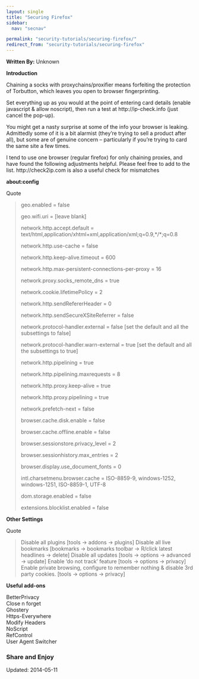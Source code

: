 ```yaml
---
layout: single
title: "Securing Firefox"
sidebar:
  nav: "secnav"

permalink: "security-tutorials/securing-firefox/"
redirect_from: "security-tutorials/securing-firefox"
---
```




</div><span class="wpsr_floatbts_anchor" data-offset="25"></span><p><strong>Written By:</strong> Unknown</p>
<p><strong>Introduction</strong></p>
<p>Chaining a socks with proxychains/proxifier means forfeiting the protection of Torbutton, which leaves you open to browser fingerprinting.</p>
<p>Set everything up as you would at the point of entering card details (enable javascript &amp; allow noscript), then run a test at http://ip-check.info (just cancel the pop-up).</p>
<p>You might get a nasty surprise at some of the info your browser is leaking. Admittedly some of it is a bit alarmist (they&#8217;re trying to sell a product after all), but some are of genuine concern &#8211; particularly if you&#8217;re trying to card the same site a few times.</p>
<p>I tend to use one browser (regular firefox) for only chaining proxies, and have found the following adjustments helpful. Please feel free to add to the list. http://check2ip.com is also a useful check for mismatches</p>
<p><strong>about:config</strong></p>
<div class="quoteheader">
<div class="topslice_quote">Quote</div>
</div>
<blockquote class="bbc_standard_quote"><p>geo.enabled = false</p>
<p>geo.wifi.uri = [leave blank]
<p>network.http.accept.default = text/html,application/xhtml+xml,application/xml;q=0.9,*/*;q=0.8</p>
<p>network.http.use-cache = false</p>
<p>network.http.keep-alive.timeout = 600</p>
<p>network.http.max-persistent-connections-per-proxy = 16</p>
<p>network.proxy.socks_remote_dns = true</p>
<p>network.cookie.lifetimePolicy = 2</p>
<p>network.http.sendRefererHeader = 0</p>
<p>network.http.sendSecureXSiteReferrer = false</p>
<p>network.protocol-handler.external = false [set the default and all the subsettings to false]
<p>network.protocol-handler.warn-external = true [set the default and all the subsettings to true]
<p>network.http.pipelining = true</p>
<p>network.http.pipelining.maxrequests = 8</p>
<p>network.http.proxy.keep-alive = true</p>
<p>network.http.proxy.pipelining = true</p>
<p>network.prefetch-next = false</p>
<p>browser.cache.disk.enable = false</p>
<p>browser.cache.offline.enable = false</p>
<p>browser.sessionstore.privacy_level = 2</p>
<p>browser.sessionhistory.max_entries = 2</p>
<p>browser.display.use_document_fonts = 0</p>
<p>intl.charsetmenu.browser.cache = ISO-8859-9, windows-1252, windows-1251, ISO-8859-1, UTF-8</p>
<p>dom.storage.enabled = false</p>
<p>extensions.blocklist.enabled = false</p></blockquote>
<p><strong>Other Settings</strong></p>
<div class="quoteheader">
<div class="topslice_quote">Quote</div>
</div>
<blockquote class="bbc_standard_quote"><p>Disable all plugins [tools -&gt; addons -&gt; plugins]
Disable all live bookmarks [bookmarks -&gt; bookmarks toolbar -&gt; R/click latest headlines -&gt; delete]
Disable all updates [tools -&gt; options -&gt; advanced -&gt; update]
Enable &#8216;do not track&#8217; feature [tools -&gt; options -&gt; privacy]
Enable private browsing, configure to remember nothing &amp; disable 3rd party cookies. [tools -&gt; options -&gt; privacy]</blockquote>
<p><strong>Useful add-ons</strong></p>
<p>BetterPrivacy<br/>
Close n forget<br/>
Ghostery<br/>
Https-Everywhere<br/>
Modify Headers<br/>
NoScript<br/>
RefControl<br/>
User Agent Switcher</p>
<h3>Share and Enjoy</h3>




Updated: 2014-05-11


